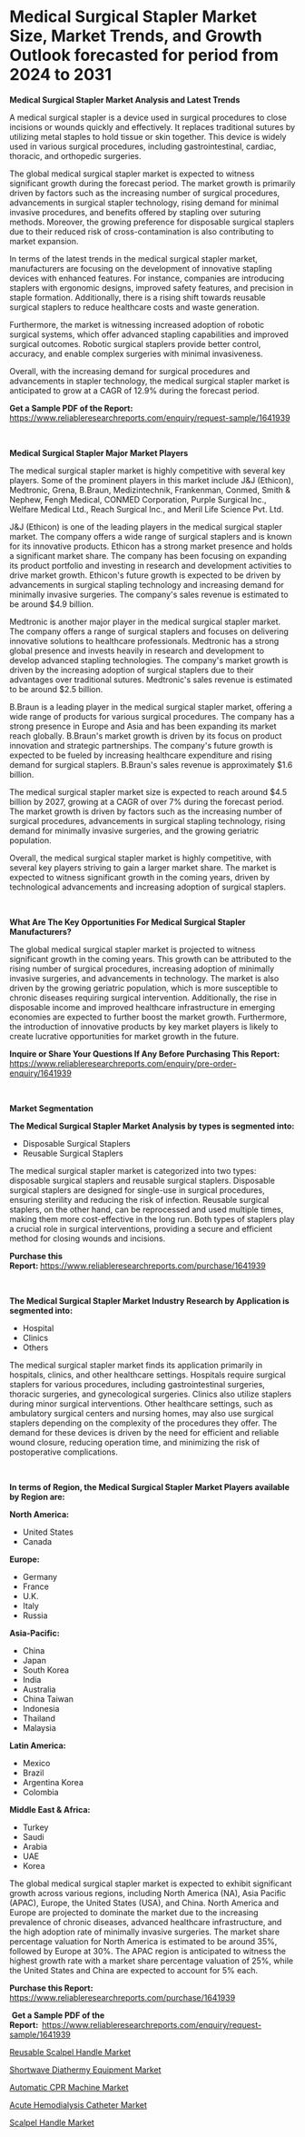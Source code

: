 <p><h1>Medical Surgical Stapler Market Size, Market Trends, and Growth Outlook forecasted for period from 2024 to 2031</h1></p><p><strong>Medical Surgical Stapler Market Analysis and Latest Trends</strong></p>
<p><p>A medical surgical stapler is a device used in surgical procedures to close incisions or wounds quickly and effectively. It replaces traditional sutures by utilizing metal staples to hold tissue or skin together. This device is widely used in various surgical procedures, including gastrointestinal, cardiac, thoracic, and orthopedic surgeries.</p><p>The global medical surgical stapler market is expected to witness significant growth during the forecast period. The market growth is primarily driven by factors such as the increasing number of surgical procedures, advancements in surgical stapler technology, rising demand for minimal invasive procedures, and benefits offered by stapling over suturing methods. Moreover, the growing preference for disposable surgical staplers due to their reduced risk of cross-contamination is also contributing to market expansion.</p><p>In terms of the latest trends in the medical surgical stapler market, manufacturers are focusing on the development of innovative stapling devices with enhanced features. For instance, companies are introducing staplers with ergonomic designs, improved safety features, and precision in staple formation. Additionally, there is a rising shift towards reusable surgical staplers to reduce healthcare costs and waste generation.</p><p>Furthermore, the market is witnessing increased adoption of robotic surgical systems, which offer advanced stapling capabilities and improved surgical outcomes. Robotic surgical staplers provide better control, accuracy, and enable complex surgeries with minimal invasiveness.</p><p>Overall, with the increasing demand for surgical procedures and advancements in stapler technology, the medical surgical stapler market is anticipated to grow at a CAGR of 12.9% during the forecast period.</p></p>
<p><strong>Get a Sample PDF of the Report:&nbsp;</strong> <a href="https://www.reliableresearchreports.com/enquiry/request-sample/1641939">https://www.reliableresearchreports.com/enquiry/request-sample/1641939</a></p>
<p>&nbsp;</p>
<p><strong>Medical Surgical Stapler Major Market Players</strong></p>
<p><p>The medical surgical stapler market is highly competitive with several key players. Some of the prominent players in this market include J&J (Ethicon), Medtronic, Grena, B.Braun, Medizintechnik, Frankenman, Conmed, Smith & Nephew, Fengh Medical, CONMED Corporation, Purple Surgical Inc., Welfare Medical Ltd., Reach Surgical Inc., and Meril Life Science Pvt. Ltd.</p><p>J&J (Ethicon) is one of the leading players in the medical surgical stapler market. The company offers a wide range of surgical staplers and is known for its innovative products. Ethicon has a strong market presence and holds a significant market share. The company has been focusing on expanding its product portfolio and investing in research and development activities to drive market growth. Ethicon's future growth is expected to be driven by advancements in surgical stapling technology and increasing demand for minimally invasive surgeries. The company's sales revenue is estimated to be around $4.9 billion.</p><p>Medtronic is another major player in the medical surgical stapler market. The company offers a range of surgical staplers and focuses on delivering innovative solutions to healthcare professionals. Medtronic has a strong global presence and invests heavily in research and development to develop advanced stapling technologies. The company's market growth is driven by the increasing adoption of surgical staplers due to their advantages over traditional sutures. Medtronic's sales revenue is estimated to be around $2.5 billion.</p><p>B.Braun is a leading player in the medical surgical stapler market, offering a wide range of products for various surgical procedures. The company has a strong presence in Europe and Asia and has been expanding its market reach globally. B.Braun's market growth is driven by its focus on product innovation and strategic partnerships. The company's future growth is expected to be fueled by increasing healthcare expenditure and rising demand for surgical staplers. B.Braun's sales revenue is approximately $1.6 billion.</p><p>The medical surgical stapler market size is expected to reach around $4.5 billion by 2027, growing at a CAGR of over 7% during the forecast period. The market growth is driven by factors such as the increasing number of surgical procedures, advancements in surgical stapling technology, rising demand for minimally invasive surgeries, and the growing geriatric population.</p><p>Overall, the medical surgical stapler market is highly competitive, with several key players striving to gain a larger market share. The market is expected to witness significant growth in the coming years, driven by technological advancements and increasing adoption of surgical staplers.</p></p>
<p>&nbsp;</p>
<p><strong>What Are The Key Opportunities For Medical Surgical Stapler Manufacturers?</strong></p>
<p><p>The global medical surgical stapler market is projected to witness significant growth in the coming years. This growth can be attributed to the rising number of surgical procedures, increasing adoption of minimally invasive surgeries, and advancements in technology. The market is also driven by the growing geriatric population, which is more susceptible to chronic diseases requiring surgical intervention. Additionally, the rise in disposable income and improved healthcare infrastructure in emerging economies are expected to further boost the market growth. Furthermore, the introduction of innovative products by key market players is likely to create lucrative opportunities for market growth in the future.</p></p>
<p><strong>Inquire or Share Your Questions If Any Before Purchasing This Report:</strong> <a href="https://www.reliableresearchreports.com/enquiry/pre-order-enquiry/1641939">https://www.reliableresearchreports.com/enquiry/pre-order-enquiry/1641939</a></p>
<p>&nbsp;</p>
<p><strong>Market Segmentation</strong></p>
<p><strong>The Medical Surgical Stapler Market Analysis by types is segmented into:</strong></p>
<p><ul><li>Disposable Surgical Staplers</li><li>Reusable Surgical Staplers</li></ul></p>
<p><p>The medical surgical stapler market is categorized into two types: disposable surgical staplers and reusable surgical staplers. Disposable surgical staplers are designed for single-use in surgical procedures, ensuring sterility and reducing the risk of infection. Reusable surgical staplers, on the other hand, can be reprocessed and used multiple times, making them more cost-effective in the long run. Both types of staplers play a crucial role in surgical interventions, providing a secure and efficient method for closing wounds and incisions.</p></p>
<p><strong>Purchase this Report:&nbsp;</strong><a href="https://www.reliableresearchreports.com/purchase/1641939">https://www.reliableresearchreports.com/purchase/1641939</a></p>
<p>&nbsp;</p>
<p><strong>The Medical Surgical Stapler Market Industry Research by Application is segmented into:</strong></p>
<p><ul><li>Hospital</li><li>Clinics</li><li>Others</li></ul></p>
<p><p>The medical surgical stapler market finds its application primarily in hospitals, clinics, and other healthcare settings. Hospitals require surgical staplers for various procedures, including gastrointestinal surgeries, thoracic surgeries, and gynecological surgeries. Clinics also utilize staplers during minor surgical interventions. Other healthcare settings, such as ambulatory surgical centers and nursing homes, may also use surgical staplers depending on the complexity of the procedures they offer. The demand for these devices is driven by the need for efficient and reliable wound closure, reducing operation time, and minimizing the risk of postoperative complications.</p></p>
<p>&nbsp;</p>
<p><strong>In terms of Region, the Medical Surgical Stapler Market Players available by Region are:</strong></p>
<p>
    <p> <strong> North America: </strong>
        <ul>
            <li>United States</li>
            <li>Canada</li>
        </ul>
        </p> 
    <p> <strong> Europe: </strong>
        <ul>
            <li>Germany</li>
            <li>France</li>
            <li>U.K.</li>
            <li>Italy</li>
            <li>Russia</li>
        </ul>
        </p> 
    <p> <strong> Asia-Pacific: </strong>
        <ul>
            <li>China</li>
            <li>Japan</li>
            <li>South Korea</li>
            <li>India</li>
            <li>Australia</li>
            <li>China Taiwan</li>
            <li>Indonesia</li>
            <li>Thailand</li>
            <li>Malaysia</li>
        </ul>
        </p> 
    <p> <strong> Latin America: </strong>
        <ul>
            <li>Mexico</li>
            <li>Brazil</li>
            <li>Argentina Korea</li>
            <li>Colombia</li>
        </ul>
        </p> 
    <p> <strong> Middle East & Africa: </strong>
        <ul>
            <li>Turkey</li>
            <li>Saudi</li>
            <li>Arabia</li>
            <li>UAE</li>
            <li>Korea</li>
        </ul>
    </p>
    </p>
<p><p>The global medical surgical stapler market is expected to exhibit significant growth across various regions, including North America (NA), Asia Pacific (APAC), Europe, the United States (USA), and China. North America and Europe are projected to dominate the market due to the increasing prevalence of chronic diseases, advanced healthcare infrastructure, and the high adoption rate of minimally invasive surgeries. The market share percentage valuation for North America is estimated to be around 35%, followed by Europe at 30%. The APAC region is anticipated to witness the highest growth rate with a market share percentage valuation of 25%, while the United States and China are expected to account for 5% each.</p></p>
<p><strong>Purchase this Report: </strong><a href="https://www.reliableresearchreports.com/purchase/1641939">https://www.reliableresearchreports.com/purchase/1641939</a></p>
<p>&nbsp;<strong>Get a Sample PDF of the Report:&nbsp;&nbsp;</strong><a href="https://www.reliableresearchreports.com/enquiry/request-sample/1641939">https://www.reliableresearchreports.com/enquiry/request-sample/1641939</a></p>
<p><strong></strong></p>
<p><p><a href="https://github.com/jonneygiverf/Market-Research-Report-List-2/blob/main/reusable-scalpel-handle-market.md">Reusable Scalpel Handle Market</a></p><p><a href="https://github.com/prosalinda88/Market-Research-Report-List-2/blob/main/shortwave-diathermy-equipment-market.md">Shortwave Diathermy Equipment Market</a></p><p><a href="https://github.com/amae102299/Market-Research-Report-List-2/blob/main/automatic-cpr-machine-market.md">Automatic CPR Machine Market</a></p><p><a href="https://github.com/sndrkn/Market-Research-Report-List-2/blob/main/acute-hemodialysis-catheter-market.md">Acute Hemodialysis Catheter Market</a></p><p><a href="https://github.com/dziulagalemab/Market-Research-Report-List-2/blob/main/scalpel-handle-market.md">Scalpel Handle Market</a></p></p>